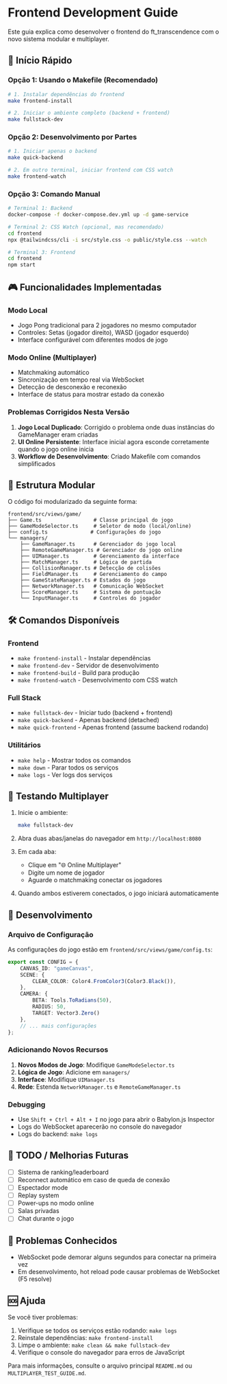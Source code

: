 # Frontend Development Guide

Este guia explica como desenvolver o frontend do ft_transcendence com o novo sistema modular e multiplayer.

## 🚀 Início Rápido

### Opção 1: Usando o Makefile (Recomendado)

```bash
# 1. Instalar dependências do frontend
make frontend-install

# 2. Iniciar o ambiente completo (backend + frontend)
make fullstack-dev
```

### Opção 2: Desenvolvimento por Partes

```bash
# 1. Iniciar apenas o backend
make quick-backend

# 2. Em outro terminal, iniciar frontend com CSS watch
make frontend-watch
```

### Opção 3: Comando Manual

```bash
# Terminal 1: Backend
docker-compose -f docker-compose.dev.yml up -d game-service

# Terminal 2: CSS Watch (opcional, mas recomendado)
cd frontend
npx @tailwindcss/cli -i src/style.css -o public/style.css --watch

# Terminal 3: Frontend
cd frontend
npm start
```

## 🎮 Funcionalidades Implementadas

### Modo Local
- Jogo Pong tradicional para 2 jogadores no mesmo computador
- Controles: Setas (jogador direito), WASD (jogador esquerdo)
- Interface configurável com diferentes modos de jogo

### Modo Online (Multiplayer)
- Matchmaking automático
- Sincronização em tempo real via WebSocket
- Detecção de desconexão e reconexão
- Interface de status para mostrar estado da conexão

### Problemas Corrigidos Nesta Versão

1. **Jogo Local Duplicado**: Corrigido o problema onde duas instâncias do GameManager eram criadas
2. **UI Online Persistente**: Interface inicial agora esconde corretamente quando o jogo online inicia
3. **Workflow de Desenvolvimento**: Criado Makefile com comandos simplificados

## 📁 Estrutura Modular

O código foi modularizado da seguinte forma:

```
frontend/src/views/game/
├── Game.ts                 # Classe principal do jogo
├── GameModeSelector.ts     # Seletor de modo (local/online)
├── config.ts              # Configurações do jogo
└── managers/
    ├── GameManager.ts      # Gerenciador do jogo local
    ├── RemoteGameManager.ts # Gerenciador do jogo online
    ├── UIManager.ts        # Gerenciamento da interface
    ├── MatchManager.ts     # Lógica de partida
    ├── CollisionManager.ts # Detecção de colisões
    ├── FieldManager.ts     # Gerenciamento do campo
    ├── GameStateManager.ts # Estados do jogo
    ├── NetworkManager.ts   # Comunicação WebSocket
    ├── ScoreManager.ts     # Sistema de pontuação
    └── InputManager.ts     # Controles do jogador
```

## 🛠️ Comandos Disponíveis

### Frontend
- `make frontend-install` - Instalar dependências
- `make frontend-dev` - Servidor de desenvolvimento
- `make frontend-build` - Build para produção
- `make frontend-watch` - Desenvolvimento com CSS watch

### Full Stack
- `make fullstack-dev` - Iniciar tudo (backend + frontend)
- `make quick-backend` - Apenas backend (detached)
- `make quick-frontend` - Apenas frontend (assume backend rodando)

### Utilitários
- `make help` - Mostrar todos os comandos
- `make down` - Parar todos os serviços
- `make logs` - Ver logs dos serviços

## 🧪 Testando Multiplayer

1. Inicie o ambiente:
   ```bash
   make fullstack-dev
   ```

2. Abra duas abas/janelas do navegador em `http://localhost:8080`

3. Em cada aba:
   - Clique em "🌐 Online Multiplayer"
   - Digite um nome de jogador
   - Aguarde o matchmaking conectar os jogadores

4. Quando ambos estiverem conectados, o jogo iniciará automaticamente

## 🔧 Desenvolvimento

### Arquivo de Configuração

As configurações do jogo estão em `frontend/src/views/game/config.ts`:

```typescript
export const CONFIG = {
    CANVAS_ID: "gameCanvas",
    SCENE: {
        CLEAR_COLOR: Color4.FromColor3(Color3.Black()),
    },
    CAMERA: {
        BETA: Tools.ToRadians(50),
        RADIUS: 50,
        TARGET: Vector3.Zero()
    },
    // ... mais configurações
};
```

### Adicionando Novos Recursos

1. **Novos Modos de Jogo**: Modifique `GameModeSelector.ts`
2. **Lógica de Jogo**: Adicione em `managers/`
3. **Interface**: Modifique `UIManager.ts`
4. **Rede**: Estenda `NetworkManager.ts` e `RemoteGameManager.ts`

### Debugging

- Use `Shift + Ctrl + Alt + I` no jogo para abrir o Babylon.js Inspector
- Logs do WebSocket aparecerão no console do navegador
- Logs do backend: `make logs`

## 📝 TODO / Melhorias Futuras

- [ ] Sistema de ranking/leaderboard
- [ ] Reconnect automático em caso de queda de conexão
- [ ] Espectador mode
- [ ] Replay system
- [ ] Power-ups no modo online
- [ ] Salas privadas
- [ ] Chat durante o jogo

## 🐛 Problemas Conhecidos

- WebSocket pode demorar alguns segundos para conectar na primeira vez
- Em desenvolvimento, hot reload pode causar problemas de WebSocket (F5 resolve)

## 🆘 Ajuda

Se você tiver problemas:

1. Verifique se todos os serviços estão rodando: `make logs`
2. Reinstale dependências: `make frontend-install`
3. Limpe o ambiente: `make clean && make fullstack-dev`
4. Verifique o console do navegador para erros de JavaScript

Para mais informações, consulte o arquivo principal `README.md` ou `MULTIPLAYER_TEST_GUIDE.md`.
